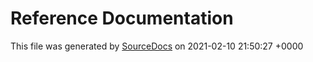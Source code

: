 # Reference Documentation

This file was generated by [SourceDocs](https://github.com/eneko/SourceDocs) on 2021-02-10 21:50:27 +0000